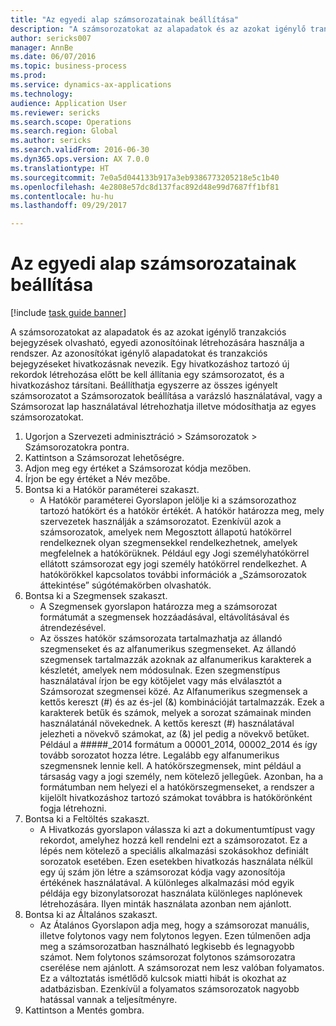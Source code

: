```yaml
--- 
title: "Az egyedi alap számsorozatainak beállítása"
description: "A számsorozatokat az alapadatok és az azokat igénylő tranzakciós bejegyzések olvasható, egyedi azonosítóinak létrehozására használja a rendszer."
author: sericks007
manager: AnnBe
ms.date: 06/07/2016
ms.topic: business-process
ms.prod: 
ms.service: dynamics-ax-applications
ms.technology: 
audience: Application User
ms.reviewer: sericks
ms.search.scope: Operations
ms.search.region: Global
ms.author: sericks
ms.search.validFrom: 2016-06-30
ms.dyn365.ops.version: AX 7.0.0
ms.translationtype: HT
ms.sourcegitcommit: 7e0a5d044133b917a3eb9386773205218e5c1b40
ms.openlocfilehash: 4e2808e57dc8d137fac892d48e99d7687ff1bf81
ms.contentlocale: hu-hu
ms.lasthandoff: 09/29/2017

---
```

# <a name="set-up-number-sequences-on-an-individual-basis"></a>Az egyedi alap számsorozatainak beállítása

[!include [task guide banner](../../includes/task-guide-banner.md)]

A számsorozatokat az alapadatok és az azokat igénylő tranzakciós bejegyzések olvasható, egyedi azonosítóinak létrehozására használja a rendszer. Az azonosítókat igénylő alapadatokat és tranzakciós bejegyzéseket hivatkozásnak nevezik. Egy hivatkozáshoz tartozó új rekordok létrehozása előtt be kell állítania egy számsorozatot, és a hivatkozáshoz társítani. Beállíthatja egyszerre az összes igényelt számsorozatot a Számsorozatok beállítása a varázsló használatával, vagy a Számsorozat lap használatával létrehozhatja illetve módosíthatja az egyes számsorozatokat.

1. Ugorjon a Szervezeti adminisztráció > Számsorozatok > Számsorozatokra pontra.
2. Kattintson a Számsorozat lehetőségre.
3. Adjon meg egy értéket a Számsorozat kódja mezőben.
4. Írjon be egy értéket a Név mezőbe.
5. Bontsa ki a Hatókör paraméterei szakaszt.
    * A Hatókör paraméterei Gyorslapon jelölje ki a számsorozathoz tartozó hatókört és a hatókör értékét.     A hatókör határozza meg, mely szervezetek használják a számsorozatot. Ezenkívül azok a számsorozatok, amelyek nem Megosztott állapotú hatókörrel rendelkeznek olyan szegmensekkel rendelkezhetnek, amelyek megfelelnek a hatókörüknek. Például egy Jogi személyhatókörrel ellátott számsorozat egy jogi személy hatókörrel rendelkezhet. A hatókörökkel kapcsolatos további információk a „Számsorozatok áttekintése” súgótémakörben olvashatók.  
6. Bontsa ki a Szegmensek szakaszt.
    * A Szegmensek gyorslapon határozza meg a számsorozat formátumát a szegmensek hozzáadásával, eltávolításával és átrendezésével.  
    * Az összes hatókör számsorozata tartalmazhatja az állandó szegmenseket és az alfanumerikus szegmenseket. Az állandó szegmensek tartalmazzák azoknak az alfanumerikus karakterek a készletét, amelyek nem módosulnak. Ezen szegmenstípus használatával írjon be egy kötőjelet vagy más elválasztót a Számsorozat szegmensei közé. Az Alfanumerikus szegmensek a kettős kereszt (#) és az és-jel (&) kombinációját tartalmazzák. Ezek a karakterek betűk és számok, melyek a sorozat számainak minden használatánál növekednek. A kettős kereszt (#) használatával jelezheti a növekvő számokat, az (&) jel pedig a növekvő betűket. Például a #####_2014 formátum a 00001_2014, 00002_2014 és így tovább sorozatot hozza létre.     Legalább egy alfanumerikus szegmensnek lennie kell. A hatókörszegmensek, mint például a társaság vagy a jogi személy, nem kötelező jellegűek. Azonban, ha a formátumban nem helyezi el a hatókörszegmenseket, a rendszer a kijelölt hivatkozáshoz tartozó számokat továbbra is hatókörönként fogja létrehozni.  
7. Bontsa ki a Feltöltés szakaszt.
    * A Hivatkozás gyorslapon válassza ki azt a dokumentumtípust vagy rekordot, amelyhez hozzá kell rendelni ezt a számsorozatot.     Ez a lépés nem kötelező a speciális alkalmazási szokásokhoz definiált sorozatok esetében. Ezen esetekben hivatkozás használata nélkül egy új szám jön létre a számsorozat kódja vagy azonosítója értékének használatával. A különleges alkalmazási mód egyik példája egy bizonylatsorozat használata különleges naplónevek létrehozására. Ilyen minták használata azonban nem ajánlott.  
8. Bontsa ki az Általános szakaszt.
    * Az Átalános Gyorslapon adja meg, hogy a számsorozat manuális, illetve folytonos vagy nem folytonos legyen. Ezen túlmenően adja meg a számsorozatban használható legkisebb és legnagyobb számot.     Nem folytonos számsorozat folytonos számsorozatra cserélése nem ajánlott. A számsorozat nem lesz valóban folyamatos. Ez a változtatás ismétlődő kulcsok miatti hibát is okozhat az adatbázisban. Ezenkívül a folyamatos számsorozatok nagyobb hatással vannak a teljesítményre.   
9. Kattintson a Mentés gombra.


